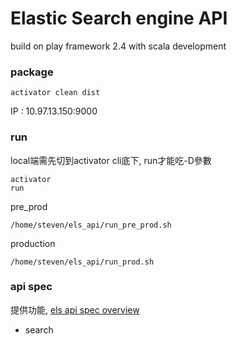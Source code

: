 # Elastic Search engine API
build on play framework 2.4 with scala development

### package
`activator clean dist`


IP : 10.97.13.150:9000

### run
local端需先切到activator cli底下, run才能吃-D參數
```
activator
run
```

pre_prod
```
/home/steven/els_api/run_pre_prod.sh
```

production
```
/home/steven/els_api/run_prod.sh
```


### api spec
提供功能, [els api spec overview](/doc/els_api_spec.html)
* search
